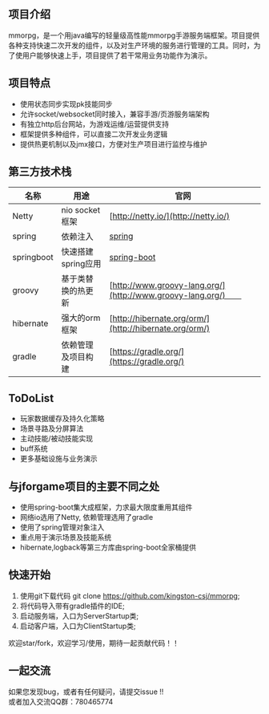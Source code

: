 ## 项目介绍　　
mmorpg，是一个用java编写的轻量级高性能mmorpg手游服务端框架。项目提供各种支持快速二次开发的组件，以及对生产环境的服务进行管理的工具。同时，为了使用户能够快速上手，项目提供了若干常用业务功能作为演示。

## 项目特点  
* 使用状态同步实现pk技能同步  
* 允许socket/websocket同时接入，兼容手游/页游服务端架构    
* 有独立http后台网站，为游戏运维/运营提供支持  
* 框架提供多种组件，可以直接二次开发业务逻辑  
* 提供热更机制以及jmx接口，方便对生产项目进行监控与维护      



## 第三方技术栈 
名称 | 用途 | 官网  
----|------|----     
Netty | nio socket 框架 | [http://netty.io/](http://netty.io/)  
spring | 依赖注入 | [spring](https://github.com/spring-projects/spring-framework) 
springboot | 快速搭建spring应用 | [spring-boot](https://github.com/spring-projects/spring-boot)  
groovy | 基于类替换的热更新 | [http://www.groovy-lang.org/](http://www.groovy-lang.org/)　　  
hibernate | 强大的orm框架 | [http://hibernate.org/orm/](http://hibernate.org/orm/) 
gradle | 依赖管理及项目构建 | [https://gradle.org/](https://gradle.org/)  


## ToDoList  
* 玩家数据缓存及持久化策略  
* 场景寻路及分屏算法  
* 主动技能/被动技能实现  
* buff系统  
* 更多基础设施与业务演示  

## 与jforgame项目的主要不同之处 
* 使用spring-boot集大成框架，力求最大限度重用其组件
* 网络io选用了Netty, 依赖管理选用了gradle
* 使用了spring管理对象注入  
* 重点用于演示场景及技能系统  
* hibernate,logback等第三方库由spring-boot全家桶提供


## 快速开始  
1. 使用git下载代码 git clone https://github.com/kingston-csj/mmorpg;  
2. 将代码导入带有gradle插件的IDE;    
3. 启动服务端，入口为ServerStartup类;  
4. 启动客户端，入口为ClientStartup类;


欢迎star/fork，欢迎学习/使用，期待一起贡献代码！！

## 一起交流
如果您发现bug，或者有任何疑问，请提交issue !!  
或者加入交流QQ群：780465774

